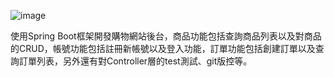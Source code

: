 ![image](https://github.com/user-attachments/assets/d6aac991-9c9d-4c72-876c-9ab22b03763d)

使用Spring Boot框架開發購物網站後台，商品功能包括查詢商品列表以及對商品的CRUD，帳號功能包括註冊新帳號以及登入功能，訂單功能包括創建訂單以及查詢訂單列表，另外還有對Controller層的test測試、git版控等。

